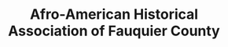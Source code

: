 ---
layout: repo
title: "Afro-American Historical Association of Fauquier County"
id: 16754
permalink: repos/16754/
---